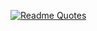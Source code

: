 [![Readme Quotes](https://quotes-github-readme.vercel.app/api?type=horizontal&theme=dark)](https://github.com/Tingokanjadza/github-readme-quotes)
<!---
Tingokanjadza/Tingokanjadza is a ✨ special ✨ repository because its `README.md` (this file) appears on your GitHub profile.
You can click the Preview link to take a look at your changes.
--->
